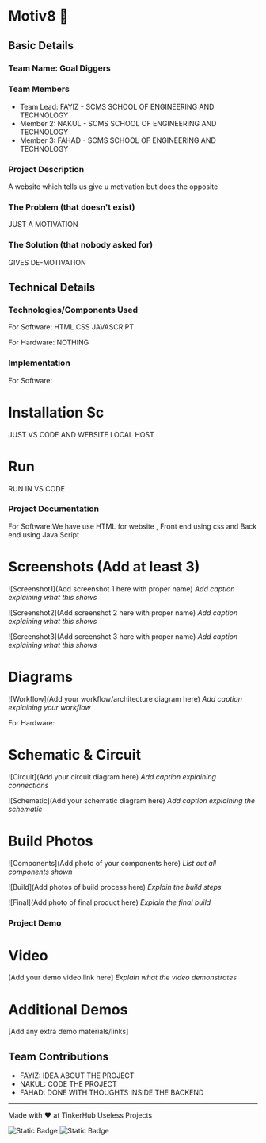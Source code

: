 
# Motiv8 🎯


## Basic Details
### Team Name: Goal Diggers


### Team Members
- Team Lead: FAYIZ - SCMS SCHOOL OF ENGINEERING AND TECHNOLOGY
- Member 2: NAKUL - SCMS SCHOOL OF ENGINEERING AND TECHNOLOGY
- Member 3: FAHAD - SCMS SCHOOL OF ENGINEERING AND TECHNOLOGY

### Project Description
A website which tells us give u motivation but does the opposite

### The Problem (that doesn't exist)
JUST A MOTIVATION

### The Solution (that nobody asked for)
GIVES DE-MOTIVATION

## Technical Details
### Technologies/Components Used
For Software:
HTML
CSS
JAVASCRIPT

For Hardware:
NOTHING

### Implementation
For Software:
# Installation Sc
JUST VS CODE AND WEBSITE LOCAL HOST

# Run
RUN IN VS CODE

### Project Documentation
For Software:We have use HTML for website , Front end using css and Back end using Java Script

# Screenshots (Add at least 3)
![Screenshot1](Add screenshot 1 here with proper name)
*Add caption explaining what this shows*

![Screenshot2](Add screenshot 2 here with proper name)
*Add caption explaining what this shows*

![Screenshot3](Add screenshot 3 here with proper name)
*Add caption explaining what this shows*

# Diagrams
![Workflow](Add your workflow/architecture diagram here)
*Add caption explaining your workflow*

For Hardware:

# Schematic & Circuit
![Circuit](Add your circuit diagram here)
*Add caption explaining connections*

![Schematic](Add your schematic diagram here)
*Add caption explaining the schematic*

# Build Photos
![Components](Add photo of your components here)
*List out all components shown*

![Build](Add photos of build process here)
*Explain the build steps*

![Final](Add photo of final product here)
*Explain the final build*

### Project Demo
# Video
[Add your demo video link here]
*Explain what the video demonstrates*

# Additional Demos
[Add any extra demo materials/links]

## Team Contributions
- FAYIZ: IDEA ABOUT THE PROJECT
- NAKUL: CODE THE PROJECT
- FAHAD: DONE WITH THOUGHTS INSIDE THE BACKEND

---
Made with ❤️ at TinkerHub Useless Projects 

![Static Badge](https://img.shields.io/badge/TinkerHub-24?color=%23000000&link=https%3A%2F%2Fwww.tinkerhub.org%2F)
![Static Badge](https://img.shields.io/badge/UselessProject--24-24?link=https%3A%2F%2Fwww.tinkerhub.org%2Fevents%2FQ2Q1TQKX6Q%2FUseless%2520Projects)
